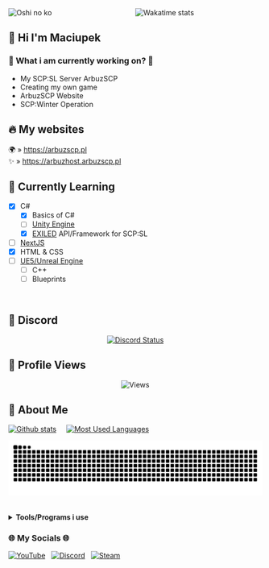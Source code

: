 <img src="images/4355954.png" alt="Oshi no ko">

<a href="https://wakatime.com/@Maciupek" target="_blank">
	<img width="50%" align="right" src="https://github-readme-stats.vercel.app/api/wakatime?username=maciupek&border_radius=13px&theme=dark&border_color=151515&range=all_time&custom_title=📝+〢+Maciupek%27s+Wakatime+stats" alt="Wakatime stats">
</a>

## 👋 Hi I'm **Maciupek** 

### 🔧 What i am currently working on? 🔧
- My SCP:SL Server ArbuzSCP
- Creating my own game
- ArbuzSCP Website
- SCP:Winter Operation

## 🔥 My websites

🌍 » https://arbuzscp.pl<br>
✨ » https://arbuzhost.arbuzscp.pl

## 📝 Currently Learning 
- [x] C#
  - [x] Basics of C#
  - [ ] [Unity Engine](https://unity.com/download)
  - [x] [EXILED](https://github.com/Exiled-Team/EXILED/) API/Framework for SCP:SL
- [ ] [NextJS](https://nextjs.org)
- [x] HTML & CSS
- [ ] [UE5/Unreal Engine](https://www.unrealengine.com/en-US)
  - [ ] C++
  - [ ] Blueprints 
<br>

## 🌌 Discord

<a href="https://arbuzscp.pl" target="_blank">
    <div align="center"><img src="https://lanyard.cnrad.dev/api/630447695559131156?bg=151515&borderRadius=13px" width="47%" alt="Discord Status"></div>
</a>

## 🌠 Profile Views

<div align="center">
    <img src="https://count.getloli.com/get/@maciupek-github-readme?theme=rule34" alt="Views" title="Profile views">
</div>

## 🎃 About Me

<!-- [Tools i use](README.md#toolsprograms-i-use) -->

[![Github stats](https://github-readme-stats.vercel.app/api?username=maciupek&theme=radical)](https://github.com/anuraghazra/github-readme-stats) &nbsp;&nbsp;&nbsp; [![Most Used Languages](https://github-readme-stats.vercel.app/api/top-langs/?username=maciupek&theme=radical)](https://github.com/anuraghazra/github-readme-stats)

<img src="https://raw.githubusercontent.com/maciupek/maciupek/output/github-contribution-grid-snake-dark.svg" alt="Snake"><br><br>

**<details><summary>Tools/Programs i use</summary>**
- C# Editor: [Visual Studio](https://visualstudio.microsoft.com/pl/)
- WebDev Editor [Visual Studio Code](https://code.visualstudio.com/)
- .dll De-compiler [Jetbrains dotPeek](https://www.jetbrains.com/decompiler/)
</details>

### 🌐 My Socials 🌐

[![YouTube](https://icons.iconarchive.com/icons/papirus-team/papirus-apps/48/youtube-icon.png)](https://www.youtube.com/channel/UChZv2-oj2bgLTv_KV89a0xQ) &nbsp;
[![Discord](https://icons.iconarchive.com/icons/papirus-team/papirus-apps/48/discord-icon.png)](https://discordapp.com/users/630447695559131156) &nbsp;
[![Steam](https://icons.iconarchive.com/icons/papirus-team/papirus-apps/48/steam-icon.png)](https://steamcommunity.com/profiles/76561199088107688) &nbsp;
